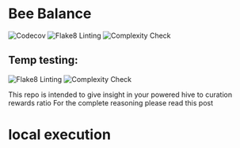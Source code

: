 # Bee Balance
![Codecov](https://codecov.io/gh/gamerbeaker007/BeeBalance/branch/main/graph/badge.svg)
![Flake8 Linting](https://github.com/gamerbeaker007/BeeBalance/actions/workflows/python.yml/badge.svg?branch=main)
![Complexity Check](https://github.com/gamerbeaker007/BeeBalance/actions/workflows/python.yml/badge.svg?branch=main&job=complexity_check)


## Temp testing:
![Flake8 Linting](https://github.com/gamerbeaker007/BeeBalance/actions/workflows/python.yml/badge.svg?branch=AddFlake8Rules)
![Complexity Check](https://github.com/gamerbeaker007/BeeBalance/actions/workflows/python.yml/badge.svg?branch=AddFlake8Rules&job=complexity_check)


This repo is intended to give insight in your powered hive to curation rewards ratio
For the complete reasoning please read this post 

# local execution 
